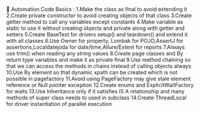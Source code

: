 🌱 Automation Code Basics :
1.Make the class as final to avoid extending it
2.Create private constructor to avoid creating objects of that class
3.Create getter method to call any variables except constants
4.Make variable as static to use it without creating objects and private along with getter and setters
5.Create BaseTest for drivers setup() and teardown() and extend it with all classes
6.Use Owner for property, Lombak for POJO,AssertJ for assertions,Localdatejoda for date/time,Allure/Extent for reports
7.Always use trim() when reading any string values
8.Create page classes and By return type variables and make it as private final
9.Use method chaining so that we can access the methods in chains instead of calling objects always
10.Use By element so that dynamic xpath can be created which is not possible in pagefactory 
11.Avoid using PageFactory may give stale element reference or Null pointer exception
12.Create enums and ExplicitWaitFactory for waits
13.Use Inheritance only if it satisfies IS A relationship and many methods of super class needs to used in subclass
14.Create ThreadLocal for driver instantiation of parallel execution
